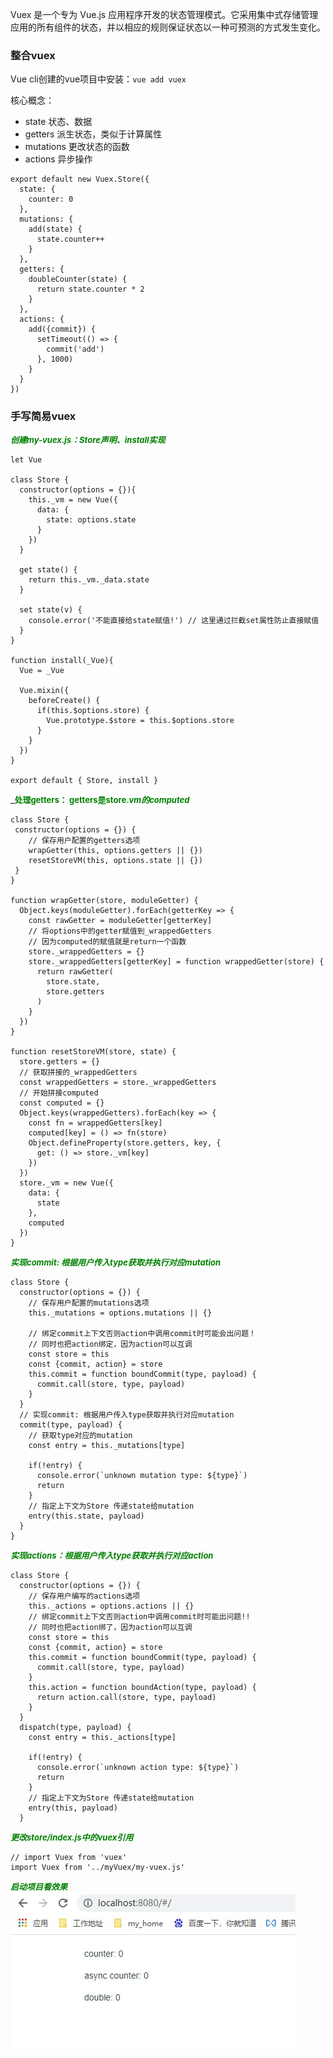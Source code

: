 Vuex 是一个专为 Vue.js 应用程序开发的状态管理模式。它采用集中式存储管理应用的所有组件的状态，并以相应的规则保证状态以一种可预测的方式发生变化。

### 整合vuex
Vue cli创建的vue项目中安装：`vue add vuex`

核心概念：
+ state 状态、数据
+ getters 派生状态，类似于计算属性
+ mutations 更改状态的函数
+ actions 异步操作

```
export default new Vuex.Store({
  state: {
    counter: 0
  },
  mutations: {
    add(state) {
      state.counter++
    }
  },
  getters: {
    doubleCounter(state) {
      return state.counter * 2
    }
  },
  actions: {
    add({commit}) {
      setTimeout(() => {
        commit('add')
      }, 1000)
    }
  }
})
```

### 手写简易vuex
___<font size=2 color=green>创建my-vuex.js：Store声明、install实现</font>___
```
let Vue

class Store {
  constructor(options = {}){
    this._vm = new Vue({
      data: {
        state: options.state
      }
    })
  }

  get state() {
    return this._vm._data.state
  }

  set state(v) {
    console.error('不能直接给state赋值!') // 这里通过拦截set属性防止直接赋值
  }
}

function install(_Vue){
  Vue = _Vue

  Vue.mixin({
    beforeCreate() {
      if(this.$options.store) {
        Vue.prototype.$store = this.$options.store
      }
    }
  })
}

export default { Store, install }
```

___<font size=2 color=green>处理getters： getters是store._vm的computed</font>___
```
class Store {
 constructor(options = {}) {
    // 保存用户配置的getters选项
    wrapGetter(this, options.getters || {})
    resetStoreVM(this, options.state || {})
 }
}

function wrapGetter(store, moduleGetter) {
  Object.keys(moduleGetter).forEach(getterKey => {
    const rawGetter = moduleGetter[getterKey]
    // 将options中的getter赋值到_wrappedGetters
    // 因为computed的赋值就是return一个函数
    store._wrappedGetters = {}
    store._wrappedGetters[getterKey] = function wrappedGetter(store) {
      return rawGetter(
        store.state,
        store.getters
      )
    }
  })
}

function resetStoreVM(store, state) {
  store.getters = {}
  // 获取拼接的_wrappedGetters
  const wrappedGetters = store._wrappedGetters
  // 开始拼接computed
  const computed = {}
  Object.keys(wrappedGetters).forEach(key => {
    const fn = wrappedGetters[key]
    computed[key] = () => fn(store)
    Object.defineProperty(store.getters, key, {
      get: () => store._vm[key]
    })
  })
  store._vm = new Vue({
    data: {
      state
    },
    computed
  })
}
```
___<font size=2 color=green>实现commit: 根据用户传入type获取并执行对应mutation</font>___
```
class Store {
  constructor(options = {}) {
    // 保存⽤户配置的mutations选项
    this._mutations = options.mutations || {}

    // 绑定commit上下文否则action中调用commit时可能会出问题！
    // 同时也把action绑定，因为action可以互调
    const store = this
    const {commit, action} = store
    this.commit = function boundCommit(type, payload) {
      commit.call(store, type, payload)
    }
  }
  // 实现commit: 根据用户传入type获取并执行对应mutation
  commit(type, payload) {
    // 获取type对应的mutation
    const entry = this._mutations[type]

    if(!entry) {
      console.error(`unknown mutation type: ${type}`)
      return
    }
    // 指定上下文为Store 传递state给mutation
    entry(this.state, payload)
  }
}
```
___<font size=2 color=green>实现actions：根据⽤户传⼊type获取并执⾏对应action</font>___
```
class Store {
  constructor(options = {}) {
    // 保存⽤户编写的actions选项
    this._actions = options.actions || {}
    // 绑定commit上下⽂否则action中调⽤commit时可能出问题!!
    // 同时也把action绑了，因为action可以互调
    const store = this
    const {commit, action} = store
    this.commit = function boundCommit(type, payload) {
      commit.call(store, type, payload)
    }
    this.action = function boundAction(type, payload) {
      return action.call(store, type, payload)
    }
  }
  dispatch(type, payload) {
    const entry = this._actions[type]

    if(!entry) {
      console.error(`unknown action type: ${type}`)
      return
    }
    // 指定上下文为Store 传递state给mutation
    entry(this, payload)
  }
```
___<font size=2 color=green>更改store/index.js中的vuex引用</font>___
```
// import Vuex from 'vuex'
import Vuex from '../myVuex/my-vuex.js'
```
___<font size=2 color=green>启动项目看效果</font>___
![URL的各种格式](./video/vuex.gif)
